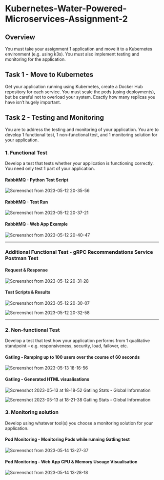 # Kubernetes-Water-Powered-Microservices-Assignment-2

## Overview

You must take your assignment 1 application and move it to a Kubernetes environment (e.g. using
k3s). You must also implement testing and monitoring for the application.

## Task 1 - Move to Kubernetes

Get your application running using Kubernetes, create a Docker Hub repository for each service.
You must scale the pods (using deployments), but be careful not to overload your system. Exactly
how many replicas you have isn’t hugely important.

## Task 2 - Testing and Monitoring

You are to address the testing and monitoring of your application. You are to develop 1 functional
test, 1 non-functional test, and 1 monitoring solution for your application.

### 1. Functional Test

Develop a test that tests whether your application is functioning correctly. You need only test 1 part
of your application.

#### RabbitMQ - Python Test Script

![Screenshot from 2023-05-12 20-35-56](https://github.com/SLong97/Kubernetes-Water-Powered-Microservices-Assignment-2/assets/91565384/a6703761-316d-4efe-a112-3343f5e934ad)

#### RabbitMQ - Test Run

![Screenshot from 2023-05-12 20-37-21](https://github.com/SLong97/Kubernetes-Water-Powered-Microservices-Assignment-2/assets/91565384/a004e507-43f1-410f-bc9c-0e357f644a27)

#### RabbitMQ - Web App Example

![Screenshot from 2023-05-12 20-40-47](https://github.com/SLong97/Kubernetes-Water-Powered-Microservices-Assignment-2/assets/91565384/173dd308-5251-40e9-a7fb-13c16e3ac399)

***

### Additional Functional Test - gRPC Recommendations Service Postman Test

#### Request & Response

![Screenshot from 2023-05-12 20-31-28](https://github.com/SLong97/Kubernetes-Water-Powered-Microservices-Assignment-2/assets/91565384/a4472e9a-558b-4cfc-b2b8-d41c1659ce3a)

#### Test Scripts & Results

![Screenshot from 2023-05-12 20-30-07](https://github.com/SLong97/Kubernetes-Water-Powered-Microservices-Assignment-2/assets/91565384/190c4df9-feda-477e-a682-c61fc6fc9889)

![Screenshot from 2023-05-12 20-32-58](https://github.com/SLong97/Kubernetes-Water-Powered-Microservices-Assignment-2/assets/91565384/92d1d047-52e0-47df-b11b-3b15ce397356)

***

### 2. Non-functional Test

Develop a test that test how your application performs from 1 qualitative standpoint – e.g.
responsiveness, security, load, failover, etc.

#### Gatling - Ramping up to 100 users over the course of 60 seconds

![Screenshot from 2023-05-13 18-16-56](https://github.com/SLong97/Kubernetes-Water-Powered-Microservices-Assignment-2/assets/91565384/bef30bc3-a7b4-4dee-b93b-a0fef4e02e6f)

#### Gatling - Generated HTML visualisations

![Screenshot 2023-05-13 at 18-18-52 Gatling Stats - Global Information](https://github.com/SLong97/Kubernetes-Water-Powered-Microservices-Assignment-2/assets/91565384/2574f329-0429-4d22-8a29-d20b17618b93)

![Screenshot 2023-05-13 at 18-21-38 Gatling Stats - Global Information](https://github.com/SLong97/Kubernetes-Water-Powered-Microservices-Assignment-2/assets/91565384/b51a9faf-0735-496e-96e1-2e93999d0500)



### 3. Monitoring solution

Develop using whatever tool(s) you choose a monitoring solution for your application.

#### Pod Monitoring - Monitoring Pods while running Gatling test

![Screenshot from 2023-05-14 13-27-37](https://github.com/SLong97/Kubernetes-Water-Powered-Microservices-Assignment-2/assets/91565384/f27736bb-edf3-4c07-8e9a-cc2931625339)

#### Pod Monitoring - Web App CPU & Memory Useage Visualisation

![Screenshot from 2023-05-14 13-28-18](https://github.com/SLong97/Kubernetes-Water-Powered-Microservices-Assignment-2/assets/91565384/18b43560-09f5-4231-a3ad-0a2ab3b24252)
